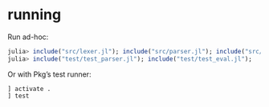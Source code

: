 # running


Run ad-hoc:

```julia
julia> include("src/lexer.jl"); include("src/parser.jl"); include("src/eval.jl");
julia> include("test/test_parser.jl"); include("test/test_eval.jl");
```

Or with Pkg’s test runner:

```
] activate .
] test
```
